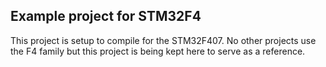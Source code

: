 ## Example project for STM32F4

This project is setup to compile for the STM32F407.
No other projects use the F4 family but this project is being kept here to serve as a reference.